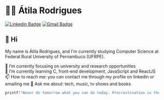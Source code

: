 # 👨‍💻 Átila Rodrigues

[![Linkedin Badge](https://img.shields.io/badge/-atilara-blue?style=flat-square&logo=Linkedin&logoColor=white&link=https://www.linkedin.com/in/atilara/)](https://www.linkedin.com/in/atilara/)
[![Gmail Badge](https://img.shields.io/badge/-atila.rodriguesal@gmail.com-c14438?style=flat-square&logo=Gmail&logoColor=white&link=mailto:atila.rodriguesal@gmail.com)](mailto:atila.rodriguesal@gmail.com)

## 👋 Hi

My name is Átila Rodrigues, and I'm currently studying Computer Science at Federal Rural University of Pernambuco (UFRPE).

🔭 I’m currently focusing on university and research opportunities  
🌱 I’m currently learning C, front-end development, JavaScript and ReactJS 
📫 How to reach me: you can contact me through my profile on linkedin or emailing me
💬 Ask me about: tech, music, tv shows and books

```C
printf("Never do tomorrow what you can do today. Procrastination is the thief of time. Quote by Charles Dickens.");
```

